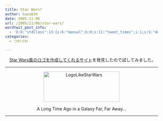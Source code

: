 ```yaml
---
title: Star Wars?
author: kazu634
date: 2005-11-06
url: /2005/11/06/star-wars/
wordtwit_post_info:
  - 'O:8:"stdClass":13:{s:6:"manual";b:0;s:11:"tweet_times";i:1;s:5:"delay";i:0;s:7:"enabled";i:1;s:10:"separation";s:2:"60";s:7:"version";s:3:"3.7";s:14:"tweet_template";b:0;s:6:"status";i:2;s:6:"result";a:0:{}s:13:"tweet_counter";i:2;s:13:"tweet_log_ids";a:1:{i:0;i:2177;}s:9:"hash_tags";a:0:{}s:8:"accounts";a:1:{i:0;s:7:"kazu634";}}'
categories:
  - つれづれ

---
```

<div class="section">
<p>
    　<a href="http://logo54.com/movie/starwars/" onclick="__gaTracker('send', 'event', 'outbound-article', 'http://logo54.com/movie/starwars/', 'Star Wars風のロゴを作成してくれるサイト');" target="blank">Star Wars風のロゴを作成してくれるサイト</a>を発見したので試してみました。
</p>
  
<hr />
  
<p>
<center>
<img width="250" alt="LogoLikeStarWars" src="http://image.blog.livedoor.jp/simoom634/imgs/8/3/83e064fa.png" class="pict" height="100" border="0" /></p> 
      
<p>
        A Long Time Ago in a Galaxy Far, Far Away&#8230;</center>
</p>
      
<hr />
</div>